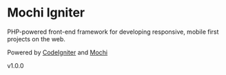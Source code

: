 # Mochi Igniter
PHP-powered front-end framework for developing responsive, mobile first projects on the web.

Powered by [CodeIgniter](https://www.codeigniter.com/) and [Mochi](https://github.com/codeworksdev/mochi)

v1.0.0
